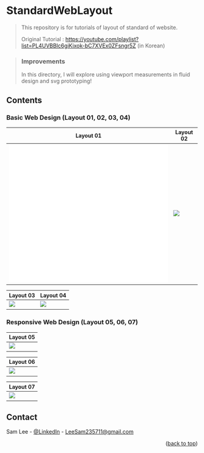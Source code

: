 # StandardWebLayout
> This repository is for tutorials of layout of standard of website.
>
> Original Tutorial : https://youtube.com/playlist?list=PL4UVBBIc6giKixok-bC7XVEx0ZFsngr5Z (in Korean)

> ### Improvements
> In this directory, I will explore using viewport measurements in fluid design and svg prototyping!


<!-- CONTENTS -->
## Contents

### Basic Web Design (Layout 01, 02, 03, 04)

| Layout 01                 | Layout 02                |
|---------------------|-----------------------|
| ![](./image/Layout01.svg) | ![](./image/Layout2.svg) |

| Layout 03                 | Layout 04                |
|---------------------|-----------------------|
| ![](./image/Layout3.svg) | ![](./image/Layout4.svg) |

### Responsive Web Design (Layout 05, 06, 07)

| Layout 05                |
|---------------------|
| ![](./image/Layout5.svg) |

| Layout 06                 |
|---------------------|
| ![](./image/Layout6.svg) |

| Layout 07                |
|---------------------|
| ![](./image/Layout7.svg) |


<!-- CONTACT -->
## Contact

Sam Lee - [@LinkedIn](https://www.linkedin.com/in/sam-lee-343862155/) - LeeSam235711@gmail.com


<p align="right">(<a href="#top">back to top</a>)</p>

